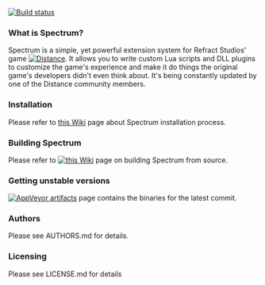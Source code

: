 
[![Build status](https://ci.appveyor.com/api/projects/status/5uvu1nmf3js0po7j?svg=true)](https://ci.appveyor.com/project/Ciastex/spectrum)  

### What is Spectrum?
Spectrum is a simple, yet powerful extension system for Refract Studios' game 
[![Distance](http://survivethedistance.com/)](http://survivethedistance.com/).
It allows you to write custom Lua scripts and DLL plugins to customize the
game's experience and make it do things the original game's developers didn't 
even think about. It's being constantly updated by one of the Distance community
members.

### Installation
Please refer to [this Wiki](https://github.com/Ciastex/Spectrum/wiki/Installing-Spectrum) page about Spectrum installation process.

### Building Spectrum
Please refer to [![this Wiki](http://not-yet.implemented)](http://not-yet.implemented) page on building Spectrum from source.

### Getting unstable versions
[![AppVeyor artifacts](https://ci.appveyor.com/project/Ciastex/spectrum/build/artifacts)](https://ci.appveyor.com/project/Ciastex/spectrum/build/artifacts) page contains the binaries for the latest commit.

### Authors
Please see AUTHORS.md for details.

### Licensing
Please see LICENSE.md for details
